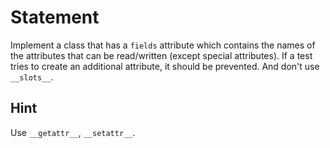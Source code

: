 # Statement
Implement a class that has a `fields` attribute which contains the names
of the attributes that can be read/written (except special attributes).
If a test tries to create an additional attribute, it should be prevented.
And don't use `__slots__`.


## Hint

Use `__getattr__`, `__setattr__`.
